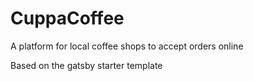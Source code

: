 # CuppaCoffee
A platform for local coffee shops to accept orders online

Based on the gatsby starter template
